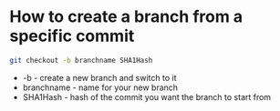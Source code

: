 # How to create a branch from a specific commit

```bash
git checkout -b branchname SHA1Hash
```

- -b  - create a new branch and switch to it
- branchname  - name for your new branch
- SHA1Hash - hash of the commit you want the branch to start from